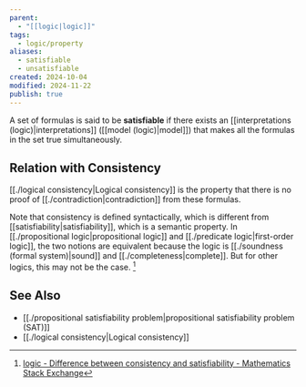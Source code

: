 ```yaml
---
parent:
  - "[[logic|logic]]"
tags:
  - logic/property
aliases:
  - satisfiable
  - unsatisfiable
created: 2024-10-04
modified: 2024-11-22
publish: true
---
```

A set of formulas is said to be **satisfiable** if there exists an [[interpretations (logic)|interpretations]] ([[model (logic)|model]]) that makes all the formulas in the set true simultaneously.

## Relation with Consistency

[[./logical consistency|Logical consistency]] is the property that there is no proof of [[./contradiction|contradiction]] from these formulas.

Note that consistency is defined syntactically, which is different from [[satisfiability|satisfiability]], which is a semantic property. In [[./propositional logic|propositional logic]] and [[./predicate logic|first-order logic]], the two notions are equivalent because the logic is [[./soundness (formal system)|sound]] and [[./completeness|complete]]. But for other logics, this may not be the case. [^1]


[^1]: [logic - Difference between consistency and satisfiability - Mathematics Stack Exchange](https://math.stackexchange.com/questions/3229498/difference-between-consistency-and-satisfiability)
## See Also
- [[./propositional satisfiability problem|propositional satisfiability problem (SAT)]]
- [[./logical consistency|Logical consistency]]
